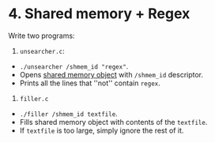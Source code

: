 # 4. Shared memory + Regex

Write two programs:

1. `unsearcher.c`:
  * `./unsearcher /shmem_id "regex"`.
  * Opens [shared memory object](https://man7.org/linux/man-pages/man7/shm_overview.7.html)
    with `/shmem_id` descriptor.
  * Prints all the lines that ''not'' contain `regex`.
1. `filler.c`
  * `./filler /shmem_id textfile`.
  * Fills shared memory object with contents of the `textfile`.
  * If `textfile` is too large, simply ignore the rest of it.
